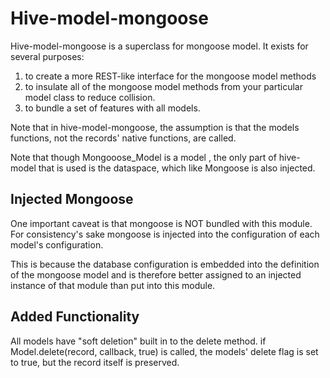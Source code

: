 Hive-model-mongoose
===================

Hive-model-mongoose is a superclass for mongoose model. It exists for several purposes:

1) to create a more REST-like interface for the mongoose model methods
2) to insulate all of the mongoose model methods from your particular model class to reduce collision.
3) to bundle a set of features with all models.

Note that in hive-model-mongoose, the assumption is that the models functions, not the records' native functions,
are called.

Note that though Mongooose_Model is a model , the only part of hive-model that is used is the dataspace,
which like Mongoose is also injected.

Injected Mongoose
-----------------
One important caveat is that mongoose is NOT bundled with this module. For consistency's sake mongoose is injected
into the configuration of each model's configuration.

This is because the database configuration is embedded into the definition of the mongoose model and is therefore
better assigned to an injected instance of that module than put into this module.

Added Functionality
-------------------

All models have "soft deletion" built in to the delete method. if Model.delete(record, callback, true) is called,
the models' delete flag is set to true, but the record itself is preserved.

